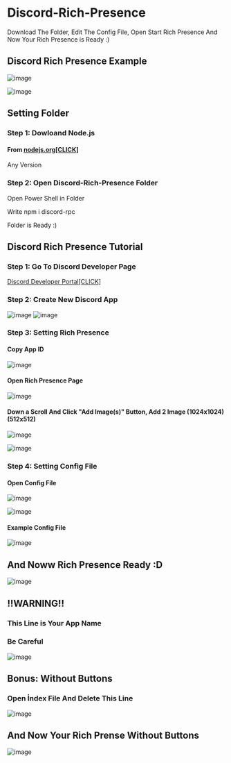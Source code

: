 # Discord-Rich-Presence
Download The Folder, Edit The Config File, Open Start Rich Presence And Now Your Rich Presence is Ready :)

##                                                  Discord Rich Presence Example

![image](https://user-images.githubusercontent.com/78962317/119900021-9a2d1e80-bf4c-11eb-817b-26a1a3f5af41.png)

![image](https://user-images.githubusercontent.com/78962317/119900556-5981d500-bf4d-11eb-945a-83e45842b524.png)

##                                                  Setting Folder

### Step 1: Dowloand Node.js

#### From [nodejs.org[CLICK]](https://nodejs.org/en/)
Any Version

### Step 2: Open Discord-Rich-Presence Folder
Open Power Shell in Folder

Write npm i discord-rpc

Folder is Ready :)
                  
##                                                  Discord Rich Presence Tutorial

### Step 1:  Go To Discord Developer Page
[Discord Developer Portal[CLICK]](https://discord.com/developers/applications)



### Step 2:  Create New Discord App

![image](https://user-images.githubusercontent.com/78962317/119899074-54238b00-bf4b-11eb-80ed-c5c30a01aa39.png)
![image](https://user-images.githubusercontent.com/78962317/119899260-90ef8200-bf4b-11eb-93b5-558b23ca59a0.png)

### Step 3:  Setting Rich Presence

#### Copy App ID 
![image](https://user-images.githubusercontent.com/78962317/119900883-cb5a1e80-bf4d-11eb-9c28-1dfcb347d365.png)

#### Open Rich Presence Page
![image](https://user-images.githubusercontent.com/78962317/119901153-30ae0f80-bf4e-11eb-8f6a-99de4be06d53.png)

#### Down a Scroll And Click "Add Image(s)" Button, Add 2 Image (1024x1024) (512x512) 

![image](https://user-images.githubusercontent.com/78962317/119902185-8a630980-bf4f-11eb-8754-a02a78bf8cc4.png)

![image](https://user-images.githubusercontent.com/78962317/119902304-b9797b00-bf4f-11eb-8d5f-5077c75b9056.png)

### Step 4: Setting Config File

#### Open Config File

![image](https://user-images.githubusercontent.com/78962317/119941747-a7bcc580-bf99-11eb-8055-ff44f3d51c94.png)

![image](https://user-images.githubusercontent.com/78962317/119903564-8c2dcc80-bf51-11eb-8cab-16fef467686c.png)

#### Example Config File

![image](https://user-images.githubusercontent.com/78962317/119904261-bfbd2680-bf52-11eb-8f65-a06db812062f.png)

## And Noww Rich Presence Ready :D

![image](https://user-images.githubusercontent.com/78962317/119905042-19722080-bf54-11eb-9399-aed4d2cce7bc.png)

## !!WARNING!!
### This Line is Your App Name
### Be Careful
![image](https://user-images.githubusercontent.com/78962317/119905201-7241b900-bf54-11eb-81df-7d10cc32483c.png)

## Bonus: Without Buttons

### Open İndex File And Delete This Line

![image](https://user-images.githubusercontent.com/78962317/119905799-918d1600-bf55-11eb-8c01-aafbd9e65ad5.png)

## And Now Your Rich Prense Without Buttons

![image](https://user-images.githubusercontent.com/78962317/119905969-ed579f00-bf55-11eb-9da1-e542afa39b1e.png)
